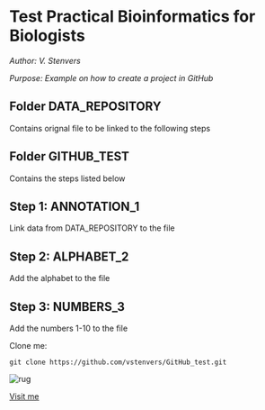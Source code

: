 # Test Practical Bioinformatics for Biologists

*Author: V. Stenvers*

*Purpose: Example on how to create a project in GitHub*

## **Folder DATA_REPOSITORY**
Contains orignal file to be linked to the following steps 

## **Folder GITHUB_TEST**
Contains the steps listed below

## Step 1: ANNOTATION_1
Link data from DATA_REPOSITORY to the file 

## Step 2: ALPHABET_2
Add the alphabet to the file 

## Step 3: NUMBERS_3
Add the numbers 1-10 to the file

Clone me:
```
git clone https://github.com/vstenvers/GitHub_test.git
```


![rug](https://www.rug.nl/_definition/shared/images/logo--en.png)

[Visit me](https://github.com/vstenvers)
